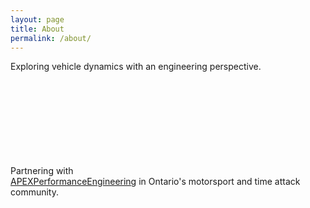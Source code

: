 ```yaml
---
layout: page
title: About
permalink: /about/
---
```


Exploring vehicle dynamics with an engineering perspective.

Partnering with <a
href="https://www.facebook.com/APEXPerformanceEngineering"><svg
class="svg-icon"><use
xlink:href="/assets/minima-social-icons.svg#facebook"></use></svg><span
class="username">APEXPerformanceEngineering</span></a> in Ontario's motorsport
and time attack community.
